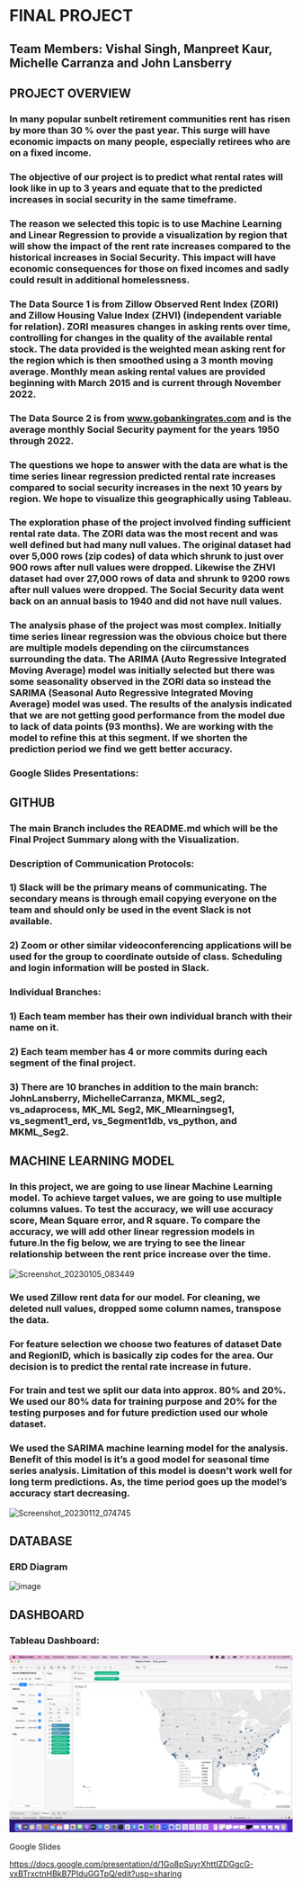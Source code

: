 # FINAL PROJECT

## Team Members: Vishal Singh, Manpreet Kaur, Michelle Carranza and John Lansberry

## PROJECT OVERVIEW

### In many popular sunbelt retirement communities rent has risen by more than 30 % over the past year.  This surge will have economic impacts on many people, especially retirees who are on a fixed income.

### The objective of our project is to predict what rental rates will look like in up to 3 years and equate that to the predicted increases in social security in the same timeframe.


### The reason we selected this topic is to use Machine Learning and Linear Regression to provide a visualization by region that will show the impact of the rent rate increases compared to the historical increases in Social Security.  This impact will have economic consequences for those on fixed incomes and sadly could result in additional homelessness.

### The Data Source 1 is from Zillow Observed Rent Index (ZORI) and Zillow Housing Value Index (ZHVI) (independent variable for relation).  ZORI measures changes in asking rents over time, controlling for changes in the quality of the available rental stock. The data provided is the weighted mean asking rent for the region which is then smoothed using a 3 month moving average.  Monthly mean asking rental values are provided beginning with March 2015 and is current through November 2022.

### The Data Source 2 is from www.gobankingrates.com and is the average monthly Social Security payment for the years 1950 through 2022.

### The questions we hope to answer with the data are what is the time series linear regression predicted rental rate increases compared to social security increases in the next 10 years by region.  We hope to visualize this geographically using Tableau.

### The exploration phase of the project involved finding sufficient rental rate data.  The ZORI data was the most recent and was well defined but had many null values.  The original dataset had over 5,000 rows (zip codes) of data which shrunk to just over 900 rows after null values were dropped. Likewise the ZHVI dataset had over 27,000 rows of data and shrunk to 9200 rows after null values were dropped.  The Social Security data went back on an annual basis to 1940 and did not have null values.

### The analysis phase of the project was most complex.  Initially time series linear regression was the obvious choice but there are multiple models depending on the ciircumstances surrounding the data.  The ARIMA (Auto Regressive Integrated Moving Average) model was initially selected but there was some seasonality observed in the ZORI data so instead the SARIMA (Seasonal Auto Regressive Integrated Moving Average) model was used.  The results of the analysis indicated that we are not getting good performance from the model due to lack of data points (93 months).  We are working with the model to refine this at this segment.  If we shorten the prediction period we find we gett better accuracy.

### Google Slides Presentations:

## GITHUB

### The main Branch includes the README.md which will be the Final Project Summary along with the Visualization.

### Description of Communication Protocols:

### 1) Slack will be the primary means of communicating.  The secondary means is through email copying everyone on the team and should only be used in the event Slack is not available.

### 2) Zoom or other similar videoconferencing applications will be used for the group to coordinate outside of class. Scheduling and login information will be posted in Slack.


### Individual Branches:

### 1) Each team member has their own individual branch with their name on it.

### 2) Each team member has 4 or more commits during each segment of the final project.

### 3) There are 10 branches in addition to the main branch: JohnLansberry, MichelleCarranza, MKML_seg2, vs_adaprocess, MK_ML Seg2, MK_Mlearningseg1, vs_segment1_erd, vs_Segment1db, vs_python, and MKML_Seg2.



## MACHINE LEARNING MODEL
### In this project, we are going to use linear Machine Learning model. To achieve target values, we are going to use multiple columns values. To test the accuracy, we will use accuracy score, Mean Square error, and R square.  To compare the accuracy, we will add other linear regression models in future.In the fig below, we are trying to see the linear relationship between the rent price increase over the time.

![Screenshot_20230105_083449](https://user-images.githubusercontent.com/111101038/210931086-90be571c-8a19-4d55-b321-a4ccfb568b29.png)


### We used Zillow rent data for our model. For cleaning, we deleted null values, dropped some column names, transpose the data. 
### For feature selection we choose two features of dataset Date and RegionID, which is basically zip codes for the area. Our decision is to predict the rental rate increase in future. 
### For train and test we split our data into approx. 80% and 20%. We used our 80% data for training purpose and 20% for the testing purposes and for future prediction used our whole dataset.
### We used the SARIMA machine learning model for the analysis. Benefit of this model is it’s a good model for seasonal time series analysis. Limitation of this model is doesn't work well for long term predictions. As, the time period goes up the model’s accuracy start decreasing.
![Screenshot_20230112_074745](https://user-images.githubusercontent.com/111101038/212233002-3c3b6f82-45fd-4617-95bb-9238d2184fcd.png)






## DATABASE

### ERD Diagram 

<img width="800" alt="image" src="https://user-images.githubusercontent.com/22928255/210931566-f78899dd-8be8-4b3a-9306-59ce9c3793f8.png">



## DASHBOARD  

### Tableau Dashboard:

![__](https://github.com/vishaldeo/final_project/blob/main/Tableau_Screenshot.png)

Google Slides

https://docs.google.com/presentation/d/1Go8pSuyrXhttIZDGgcG-vxBTrxctnHBkB7PIduGGTpQ/edit?usp=sharing 

